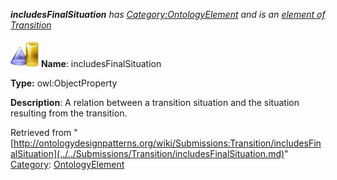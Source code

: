 ___includesFinalSituation__ has [Category:OntologyElement](../../Category/OntologyElement.md "Category:OntologyElement") and is an [element of](../../Property/ElementOf.md "Property:ElementOf") [Transition](../../Submissions/Transition.md "Submissions:Transition")_


  




[![ObjectProperty](../../images/thumb/c/c3/ObjectProperty.gif/45px-ObjectProperty.gif)](../../Image/ObjectProperty.gif.md "ObjectProperty")
__Name__: includesFinalSituation 


__Type:__ owl:ObjectProperty 


__Description__: A relation between a transition situation and the situation resulting from the transition. 





Retrieved from "[http://ontologydesignpatterns.org/wiki/Submissions:Transition/includesFinalSituation](../../Submissions/Transition/includesFinalSituation.md)"
 [Category](http://ontologydesignpatterns.org/wiki/Special:Categories "Special:Categories"): [OntologyElement](../../Category/OntologyElement.md "Category:OntologyElement")